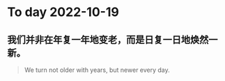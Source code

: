 
# To day 2022-10-19


## 我们并非在年复一年地变老，而是日复一日地焕然一新。
> We turn not older with years, but newer every day.

    
